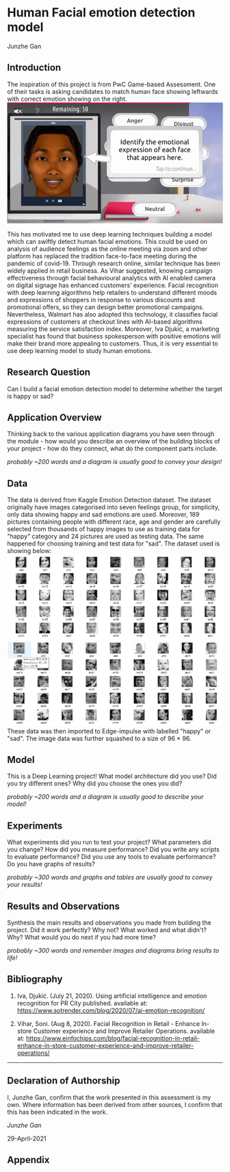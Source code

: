 # Human Facial emotion detection model

Junzhe Gan

## Introduction
The inspiration of this project is from PwC Game-based Assessment. One of their tasks is asking candidates to match human face showing leftwards with correct emotion showing on the right.
![image](https://github.com/JunzheGan/Chris_Burger/blob/main/pic/pwc.png)

This has motivated me to use deep learning techniques building a model which can swiftly detect human facial emotions. This could be used on analysis of audience feelings as the online meeting via zoom and other platform has replaced the tradition face-to-face meeting during the pandemic of covid-19. Through research online, similar technique has been widely applied in retail business. As Vihar suggested, knowing campaign effectiveness through facial behavioural analytics with AI enabled camera on digital signage has enhanced customers’ experience. Facial recognition with deep learning algorithms help retailers to understand different moods and expressions of shoppers in response to various discounts and promotional offers, so they can design better promotional campaigns. Nevertheless, Walmart has also adopted this technology, it classifies facial expressions of customers at checkout lines with AI-based algorithms measuring the service satisfaction index. Moreover, Iva Djukić, a marketing specialist has found that business spokesperson with positive emotions will make their brand more appealing to customers. Thus, it is very essential to use deep learning model to study human emotions. 

## Research Question
Can I build a facial emotion detection model to determine whether the target is happy or sad?

## Application Overview
Thinking back to the various application diagrams you have seen through the module - how would you describe an overview of the building blocks of your project - how do they connect, what do the component parts include.

*probably ~200 words and a diagram is usually good to convey your design!*

## Data
The data is derived from Kaggle Emotion Detection dataset. The dataset originally have images categorised into seven feelings group, for simplicity, only data showing happy and sad emotions are used. Moreover, 189 pictures containing people with different race, age and gender are carefully selected from thousands of happy images to use as training data for "happy" category and 24 pictures are used as testing data. The same happened for choosing training and test data for "sad". The dataset used is showing below:
![image](https://github.com/JunzheGan/Chris_Burger/blob/main/pic/happy.png)
![image](https://github.com/JunzheGan/Chris_Burger/blob/main/pic/sad.png)
These data was then imported to Edge-impulse with labelled "happy" or "sad". The image data was further squashed to a size of 96 * 96.

## Model
This is a Deep Learning project! What model architecture did you use? Did you try different ones? Why did you choose the ones you did?


*probably ~200 words and a diagram is usually good to describe your model!*

## Experiments
What experiments did you run to test your project? What parameters did you change? How did you measure performance? Did you write any scripts to evaluate performance? Did you use any tools to evaluate performance? Do you have graphs of results? 

*probably ~300 words and graphs and tables are usually good to convey your results!*

## Results and Observations
Synthesis the main results and observations you made from building the project. Did it work perfectly? Why not? What worked and what didn't? Why? What would you do next if you had more time?  

*probably ~300 words and remember images and diagrams bring results to life!*

## Bibliography


1. Iva, Djukić. (July 21, 2020). Using artificial intelligence and emotion recognition for PR City published. 
   available at: https://www.sotrender.com/blog/2020/07/ai-emotion-recognition/

2. Vihar, Soni. (Aug 8, 2020). Facial Recognition in Retail - Enhance In-store Customer experience and Improve Retailer Operations. 
   available at: https://www.einfochips.com/blog/facial-recognition-in-retail-enhance-in-store-customer-experience-and-improve-retailer-operations/

----

## Declaration of Authorship

I, Junzhe Gan, confirm that the work presented in this assessment is my own. Where information has been derived from other sources, I confirm that this has been indicated in the work.


*Junzhe Gan*

29-April-2021

## Appendix
